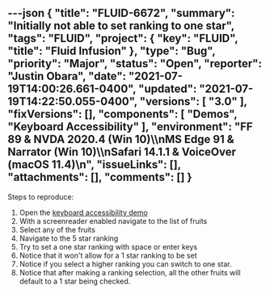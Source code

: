 ---json
{
  "title": "FLUID-6672",
  "summary": "Initially not able to set ranking to one star",
  "tags": "FLUID",
  "project": {
    "key": "FLUID",
    "title": "Fluid Infusion"
  },
  "type": "Bug",
  "priority": "Major",
  "status": "Open",
  "reporter": "Justin Obara",
  "date": "2021-07-19T14:00:26.661-0400",
  "updated": "2021-07-19T14:22:50.055-0400",
  "versions": [
    "3.0"
  ],
  "fixVersions": [],
  "components": [
    "Demos",
    "Keyboard Accessibility"
  ],
  "environment": "FF 89 & NVDA 2020.4 (Win 10)\\\nMS Edge 91 & Narrator (Win 10)\\\nSafari 14.1.1 & VoiceOver (macOS 11.4)\n",
  "issueLinks": [],
  "attachments": [],
  "comments": []
}
---
Steps to reproduce:

1. Open the [keyboard accessibility demo](https://build-infusion.fluidproject.org/demos/keyboard-a11y/)
2. With a screenreader enabled navigate to the list of fruits
3. Select any of the fruits
4. Navigate to the 5 star ranking
5. Try to set a one star ranking with space or enter keys
6. Notice that it won't allow for a 1 star ranking to be set
7. Notice if you select a higher ranking you can switch to one star.
8. Notice that after making a ranking selection, all the other fruits will default to a 1 star being checked.

        